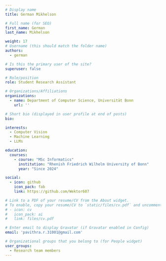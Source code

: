 ```yaml
---
# Display name
title: German Mikhelson

# Full name (for SEO)
first_name: German
last_name: Mikhelson

weight: 17
# Username (this should match the folder name)
authors:
  - german

# Is this the primary user of the site?
superuser: false

# Role/position
role: Student Research Assistant

# Organizations/Affiliations
organizations:
  - name: Department of Computer Science, Universität Bonn
    url: ''

# Short bio (displayed in user profile at end of posts)
bio: 

interests:
  - Computer Vision
  - Machine Learning
  - LLMs

education:
  courses:
    - course: "MSc Informatics"
      institution: "Rhenish Friedrich Wilhelm University of Bonn"
      year: "Since 2024"

social:
  - icon: github
    icon_pack: fab
    link: https://github.com/Wektor607

# Link to a PDF of your resume/CV from the About widget.
# To enable, copy your resume/CV to `static/files/cv.pdf` and uncomment the lines below.
# - icon: cv
#   icon_pack: ai
#   link: files/cv.pdf

# Enter email to display Gravatar (if Gravatar enabled in Config)
email: 'pavithra.r.31001@gmail.com'

# Organizational groups that you belong to (for People widget)
user_groups:
  - Research team members
---
```


